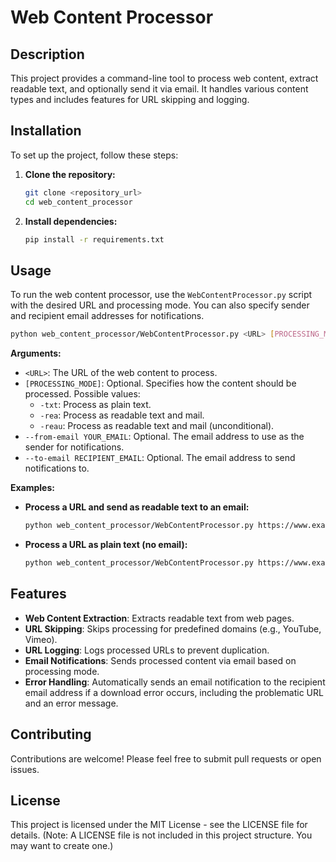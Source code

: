 # Web Content Processor

## Description
This project provides a command-line tool to process web content, extract readable text, and optionally send it via email. It handles various content types and includes features for URL skipping and logging.

## Installation

To set up the project, follow these steps:

1.  **Clone the repository:**

    ```bash
    git clone <repository_url>
    cd web_content_processor
    ```

2.  **Install dependencies:**

    ```bash
    pip install -r requirements.txt
    ```

## Usage

To run the web content processor, use the `WebContentProcessor.py` script with the desired URL and processing mode. You can also specify sender and recipient email addresses for notifications.

```bash
python web_content_processor/WebContentProcessor.py <URL> [PROCESSING_MODE] [--from-email YOUR_EMAIL] [--to-email RECIPIENT_EMAIL]
```

**Arguments:**

*   `<URL>`: The URL of the web content to process.
*   `[PROCESSING_MODE]`: Optional. Specifies how the content should be processed. Possible values:
    *   `-txt`: Process as plain text.
    *   `-rea`: Process as readable text and mail.
    *   `-reau`: Process as readable text and mail (unconditional).
*   `--from-email YOUR_EMAIL`: Optional. The email address to use as the sender for notifications.
*   `--to-email RECIPIENT_EMAIL`: Optional. The email address to send notifications to.

**Examples:**

*   **Process a URL and send as readable text to an email:**

    ```bash
    python web_content_processor/WebContentProcessor.py https://www.example.com/article -rea --from-email your.email@example.com --to-email recipient.email@example.com
    ```

*   **Process a URL as plain text (no email):**

    ```bash
    python web_content_processor/WebContentProcessor.py https://www.example.com/another-article -txt
    ```

## Features

*   **Web Content Extraction**: Extracts readable text from web pages.
*   **URL Skipping**: Skips processing for predefined domains (e.g., YouTube, Vimeo).
*   **URL Logging**: Logs processed URLs to prevent duplication.
*   **Email Notifications**: Sends processed content via email based on processing mode.
*   **Error Handling**: Automatically sends an email notification to the recipient email address if a download error occurs, including the problematic URL and an error message.

## Contributing

Contributions are welcome! Please feel free to submit pull requests or open issues.

## License

This project is licensed under the MIT License - see the LICENSE file for details. (Note: A LICENSE file is not included in this project structure. You may want to create one.)
